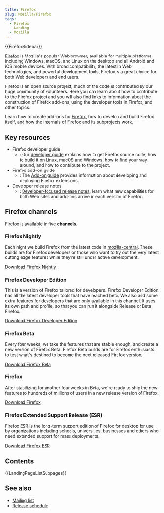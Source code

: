 ```yaml
---
title: Firefox
slug: Mozilla/Firefox
tags:
  - Firefox
  - Landing
  - Mozilla
---
```

{{FirefoxSidebar}}

[Firefox](https://www.mozilla.org/firefox/) is Mozilla's popular Web browser, available for multiple platforms including Windows, macOS, and Linux on the desktop and all Android and iOS mobile devices. With broad compatibility, the latest in Web technologies, and powerful development tools, Firefox is a great choice for both Web developers and end users.

Firefox is an open source project; much of the code is contributed by our huge community of volunteers. Here you can learn about how to contribute to the Firefox project and you will also find links to information about the construction of Firefox add-ons, using the developer tools in Firefox, and other topics.

Learn how to create add-ons for [Firefox](https://www.mozilla.org/firefox/), how to develop and build Firefox itself, and how the internals of Firefox and its subprojects work.

## Key resources

- Firefox developer guide
  - : Our [developer guide](https://firefox-source-docs.mozilla.org/contributing/index.html) explains how to get Firefox source code, how to build it on Linux, macOS and Windows, how to find your way around, and how to contribute to the project.
- Firefox add-on guide
  - : The [Add-on guide](/en-US/docs/Mozilla/Add-ons) provides information about developing and deploying Firefox extensions.
- Developer release notes
  - : [Developer-focused release notes](/en-US/docs/Mozilla/Firefox/Releases); learn what new capabilities for both Web sites and add-ons arrive in each version of Firefox.


## Firefox channels

Firefox is available in five **channels**.

### Firefox Nightly

Each night we build Firefox from the latest code in [mozilla-central](https://hg.mozilla.org/mozilla-central/). These builds are for Firefox developers or those who want to try out the very latest cutting edge features while they're still under active development.

[Download Firefox Nightly](https://nightly.mozilla.org/)

### Firefox Developer Edition

This is a version of Firefox tailored for developers. Firefox Developer Edition has all the latest developer tools that have reached beta. We also add some extra features for developers that are only available in this channel. It uses its own path and profile, so that you can run it alongside Release or Beta Firefox.

[Download Firefox Developer Edition](https://www.mozilla.org/firefox/developer/)

### Firefox Beta

Every four weeks, we take the features that are stable enough, and create a new version of Firefox Beta. Firefox Beta builds are for Firefox enthusiasts to test what's destined to become the next released Firefox version.

[Download Firefox Beta](https://www.mozilla.org/firefox/channel/#beta)

### Firefox

After stabilizing for another four weeks in Beta, we're ready to ship the new features to hundreds of millions of users in a new release version of Firefox.

[Download Firefox](https://www.mozilla.org/firefox/channel/#firefox)

### Firefox Extended Support Release (ESR)

Firefox ESR is the long-term support edition of Firefox for desktop for use by organizations including schools, universities, businesses and others who need extended support for mass deployments.

[Download Firefox ESR](https://www.mozilla.org/firefox/organizations/all/)

## Contents

{{LandingPageListSubpages}}

## See also

- [Mailing list](https://mail.mozilla.org/listinfo/firefox-dev)
- [Release schedule](https://wiki.mozilla.org/Release_Management/Calendar)
